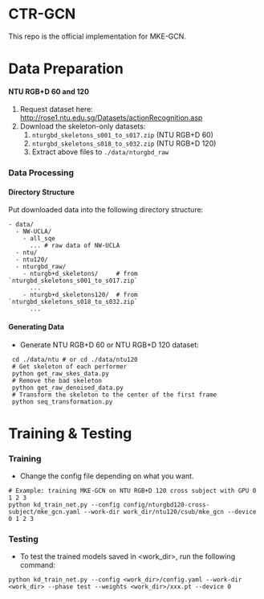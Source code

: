 # CTR-GCN
This repo is the official implementation for MKE-GCN.


# Data Preparation


#### NTU RGB+D 60 and 120

1. Request dataset here: http://rose1.ntu.edu.sg/Datasets/actionRecognition.asp
2. Download the skeleton-only datasets:
   1. `nturgbd_skeletons_s001_to_s017.zip` (NTU RGB+D 60)
   2. `nturgbd_skeletons_s018_to_s032.zip` (NTU RGB+D 120)
   3. Extract above files to `./data/nturgbd_raw`


### Data Processing

#### Directory Structure

Put downloaded data into the following directory structure:

```
- data/
  - NW-UCLA/
    - all_sqe
      ... # raw data of NW-UCLA
  - ntu/
  - ntu120/
  - nturgbd_raw/
    - nturgb+d_skeletons/     # from `nturgbd_skeletons_s001_to_s017.zip`
      ...
    - nturgb+d_skeletons120/  # from `nturgbd_skeletons_s018_to_s032.zip`
      ...
```

#### Generating Data

- Generate NTU RGB+D 60 or NTU RGB+D 120 dataset:

```
 cd ./data/ntu # or cd ./data/ntu120
 # Get skeleton of each performer
 python get_raw_skes_data.py
 # Remove the bad skeleton 
 python get_raw_denoised_data.py
 # Transform the skeleton to the center of the first frame
 python seq_transformation.py
```

# Training & Testing

### Training

- Change the config file depending on what you want.

```
# Example: training MKE-GCN on NTU RGB+D 120 cross subject with GPU 0 1 2 3
python kd_train_net.py --config config/nturgbd120-cross-subject/mke_gcn.yaml --work-dir work_dir/ntu120/csub/mke_gcn --device 0 1 2 3
```

### Testing

- To test the trained models saved in <work_dir>, run the following command:

```
python kd_train_net.py --config <work_dir>/config.yaml --work-dir <work_dir> --phase test --weights <work_dir>/xxx.pt --device 0
```

